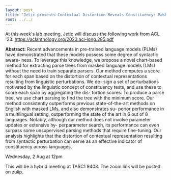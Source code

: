 ```yaml
---
layout: post
title: "Jetic presents Contextual Distortion Reveals Constituency: Masked Language Models are Implicit Parsers"
root: ../../
---
```


At this week's lab meeting, Jetic will discuss the following work from ACL '23: https://aclanthology.org/2023.acl-long.285.pdf

**Abstract:** Recent advancements in pre-trained language models (PLMs) have demonstrated that these models possess some degree of syntactic aware- ness. To leverage this knowledge, we propose a novel chart-based method for extracting parse trees from masked language models (LMs) without the need to train separate parsers. Our method computes a score for each span based on the distortion of contextual representations resulting from linguistic perturbations. We de- sign a set of perturbations motivated by the linguistic concept of constituency tests, and use these to score each span by aggregating the dis- tortion scores. To produce a parse tree, we use chart parsing to find the tree with the minimum score. Our method consistently outperforms previous state-of-the-art methods on English with masked LMs, and also demonstrates su- perior performance in a multilingual setting, outperforming the state of the art in 6 out of 8 languages. Notably, although our method does not involve parameter updates or extensive hy- perparameter search, its performance can even surpass some unsupervised parsing methods that require fine-tuning. Our analysis highlights that the distortion of contextual representation resulting from syntactic perturbation can serve as an effective indicator of constituency across languages.

Wednesday, 2 Aug at 12pm

This will be a hybrid meeting at TASC1 9408. The zoom link will be posted on zulip.
